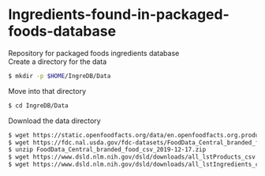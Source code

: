 # Ingredients-found-in-packaged-foods-database
Repository for packaged foods ingredients database<br>
Create a directory for the data
```bash
$ mkdir -p $HOME/IngreDB/Data
```
Move into that directory
```bash
$ cd IngreDB/Data
```
Download the data directory
```bash
$ wget https://static.openfoodfacts.org/data/en.openfoodfacts.org.products.csv
$ wget https://fdc.nal.usda.gov/fdc-datasets/FoodData_Central_branded_food_csv_2019-12-17.zip
$ unzip FoodData_Central_branded_food_csv_2019-12-17.zip
$ wget https://www.dsld.nlm.nih.gov/dsld/downloads/all_lstProducts_csv.zip
$ wget https://www.dsld.nlm.nih.gov/dsld/downloads/all_lstIngredients_csv.zip
```
